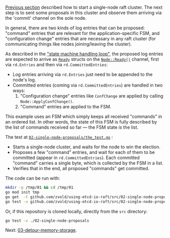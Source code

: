 [Previous section](01-single-node-cluster) described how to start a single-node raft cluster. The next step is to sent some proposals in this cluster and observe them arriving via the 'commit' channel on the sole node.

In general, there are two kinds of log entries that can be proposed: "command" entries that are relevant for the application-specific FSM, and "configuration change" entries that are necessary in any raft cluster (for communicating things like nodes joining/leaving the cluster).

As described in the ["state machine handling loop"](https://github.com/etcd-io/raft/blob/ffe5efcf/README.md?plain=1#L136-L162), the proposed log entries are expected to arrive as [`Ready`](https://github.com/etcd-io/raft/blob/ffe5efcf/node.go#L52) structs on the [`Node::Ready()`](https://github.com/etcd-io/raft/blob/ffe5efcf/node.go#L151) channel, first via `rd.Entries` and then via `rd.CommittedEntries`:
- Log entries arriving via `rd.Entries` just need to be appended to the node's log.
- Committed entries (coming via `rd.CommittedEntries`) are handled in two ways:
	1. "Configuration change" entries like `ConfChange` are applied by calling `Node::ApplyConfChange()`.
	1. "Command" entries are applied to the FSM.

This example uses an FSM which simply keeps all received "commands" in an ordered list. In other words, the state of this FSM is fully described by the list of commands received so far — the FSM state *is* the list.

The test at [`02-single-node-proposals/the_test.go`](https://github.com/zvold/using-etcd-io-raft/blob/main/src/02-single-node-proposals/the_test.go) :
- Starts a single-node cluster, and waits for the node to win the election.
- Proposes a few "command" entries, and wait for each of them to be committed (appear in `rd.CommittedEntries`).
  Each committed "command" carries a single byte, which is collected by the FSM in a list.
- Verifies that in the end, all proposed "commands" get committed.

 The code can be run with:
 ```bash
 mkdir -p /tmp/01 && cd /tmp/01
 go mod init tmp
 go get  -t github.com/zvold/using-etcd-io-raft/src/02-single-node-proposals@latest
 go test -v github.com/zvold/using-etcd-io-raft/src/02-single-node-proposals
 ```

 Or, if this repository is cloned locally, directly from the `src` directory:
 ```bash
 go test -v ./02-single-node-proposals
 ```

Next: [03-detour-memory-storage](03-detour-memory-storage).